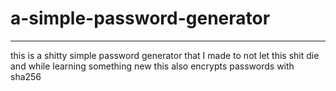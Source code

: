 # a-simple-password-generator
--------------------------------------------------------------------------------------------------------------------------------------------------------------------------------------
this is a shitty simple password generator that I made to not let this shit die and while learning something new this also encrypts passwords with sha256
